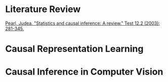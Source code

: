 # Literature Review
[Pearl, Judea. "Statistics and causal inference: A review." Test 12.2 (2003): 281-345.](https://link.springer.com/content/pdf/10.1007/BF02595718.pdf)

# Causal Representation Learning

# Causal Inference in Computer Vision
